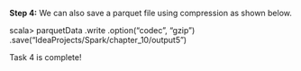 **Step 4:** We can also save a parquet file using compression as shown below.

scala> parquetData
.write
.option(“codec”, “gzip”)
.save(“IdeaProjects/Spark/chapter_10/output5”)

Task 4 is complete!

